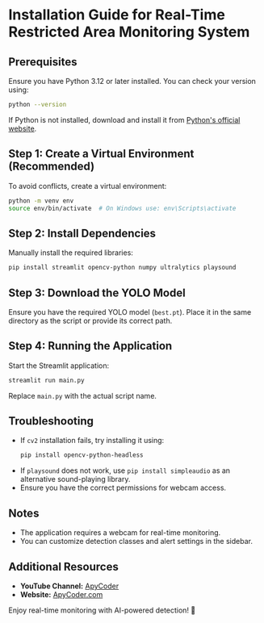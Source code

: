 # Installation Guide for Real-Time Restricted Area Monitoring System

## Prerequisites
Ensure you have Python 3.12 or later installed. You can check your version using:
```sh
python --version
```
If Python is not installed, download and install it from [Python's official website](https://www.python.org/downloads/).

## Step 1: Create a Virtual Environment (Recommended)
To avoid conflicts, create a virtual environment:
```sh
python -m venv env
source env/bin/activate  # On Windows use: env\Scripts\activate
```

## Step 2: Install Dependencies
Manually install the required libraries:
```sh
pip install streamlit opencv-python numpy ultralytics playsound
```

## Step 3: Download the YOLO Model
Ensure you have the required YOLO model (`best.pt`). Place it in the same directory as the script or provide its correct path.

## Step 4: Running the Application
Start the Streamlit application:
```sh
streamlit run main.py
```
Replace `main.py` with the actual script name.

## Troubleshooting
- If `cv2` installation fails, try installing it using:
  ```sh
  pip install opencv-python-headless
  ```
- If `playsound` does not work, use `pip install simpleaudio` as an alternative sound-playing library.
- Ensure you have the correct permissions for webcam access.

## Notes
- The application requires a webcam for real-time monitoring.
- You can customize detection classes and alert settings in the sidebar.

## Additional Resources
- **YouTube Channel:** [ApyCoder](https://www.youtube.com/@ApyCoder)
- **Website:** [ApyCoder.com](https://www.apycoder.com)

Enjoy real-time monitoring with AI-powered detection! 🚀

